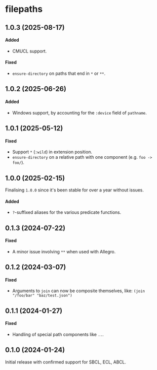 # filepaths

## 1.0.3 (2025-08-17)

#### Added

- CMUCL support.

#### Fixed

- `ensure-directory` on paths that end in `*` or `**`.

## 1.0.2 (2025-06-26)

#### Added

- Windows support, by accounting for the `:device` field of `pathname`.

## 1.0.1 (2025-05-12)

#### Fixed

- Support `*` (`:wild`) in extension position.
- `ensure-directory` on a relative path with one component (e.g. `foo -> foo/`).

## 1.0.0 (2025-02-15)

Finalising `1.0.0` since it's been stable for over a year without issues.

#### Added

- `?`-suffixed aliases for the various predicate functions.

## 0.1.3 (2024-07-22)

#### Fixed

- A minor issue involving `**` when used with Allegro.

## 0.1.2 (2024-03-07)

#### Fixed

- Arguments to `join` can now be composite themselves, like: `(join "/foo/bar" "baz/test.json")`

## 0.1.1 (2024-01-27)

#### Fixed

- Handling of special path components like `..`.

## 0.1.0 (2024-01-24)

Initial release with confirmed support for SBCL, ECL, ABCL.

